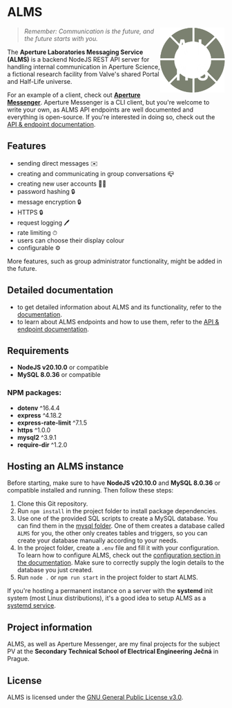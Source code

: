 # ALMS

<img src="./docs/img/logo.png" align="right" alt="ALMS logo" width="150" height="150">

> *Remember: Communication is the future, and the future starts with you.*

The **Aperture Laboratories Messaging Service (ALMS)** is a backend NodeJS REST API server for handling internal communication in Aperture Science, a fictional research facility from Valve's shared Portal and Half-Life universe.

For an example of a client, check out [**Aperture Messenger**](https://github.com/oschl-git/aperture-messenger). Aperture Messenger is a CLI client, but you're welcome to write your own, as ALMS API endpoints are well documented and everything is open-source. If you're interested in doing so, check out the [API & endpoint documentation](./docs/API.md).

## Features
- sending direct messages ✉️
- creating and communicating in group conversations 📪
- creating new user accounts 👩‍🦰
- password hashing 🔒
- message encryption 🔒
- HTTPS 🔒
- request logging 🖊️
- rate limiting ⏱
- users can choose their display colour 
- configurable ⚙️

More features, such as group administrator functionality, might be added in the future.

## Detailed documentation
- to get detailed information about ALMS and its functionality, refer to the [documentation](./docs/DOCUMENTATION.md).
- to learn about ALMS endpoints and how to use them, refer to the [API & endpoint documentation](./docs/API.md).

## Requirements
- **NodeJS v20.10.0** or compatible
- **MySQL 8.0.36** or compatible

### NPM packages:
- **dotenv** ^16.4.4
- **express** ^4.18.2
- **express-rate-limit** ^7.1.5
- **https** ^1.0.0
- **mysql2** ^3.9.1
- **require-dir** ^1.2.0

## Hosting an ALMS instance
Before starting, make sure to have **NodeJS v20.10.0** and **MySQL 8.0.36** or compatible installed and running. Then follow these steps:

1) Clone this Git repository.
2) Run `npm install` in the project folder to install package dependencies.
3) Use one of the provided SQL scripts to create a MySQL database. You can find them in the [mysql folder](./mysql). One of them creates a database called `ALMS` for you, the other only creates tables and triggers, so you can create your database manually according to your needs.
4) In the project folder, create a `.env` file and fill it with your configuration. To learn how to configure ALMS, check out the [configuration section in the documentation](./docs/DOCUMENTATION.md#configuration). Make sure to correctly supply the login details to the database you just created.
5) Run `node .` or `npm run start` in the project folder to start ALMS.

If you're hosting a permanent instance on a server with the **systemd** init system (most Linux distributions), it's a good idea to setup ALMS as a [systemd service](https://www.freedesktop.org/software/systemd/man/latest/systemd.service.html).

## Project information
ALMS, as well as Aperture Messenger, are my final projects for the subject PV at the **Secondary Technical School of Electrical Engineering Ječná** in Prague.

## License
ALMS is licensed under the [GNU General Public License v3.0](https://www.gnu.org/licenses/gpl-3.0.en.html).